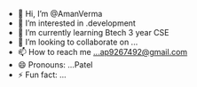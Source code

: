 - 👋 Hi, I’m @AmanVerma
- 👀 I’m interested in .development
- 🌱 I’m currently learning Btech 3 year CSE
- 💞️ I’m looking to collaborate on ...
- 📫 How to reach me ...ap9267492@gmail.com
- 😄 Pronouns: ...Patel
- ⚡ Fun fact: ...

<!---
Vermaaman84/Vermaaman84 is a ✨ special ✨ repository because its `README.md` (this file) appears on your GitHub profile.
You can click the Preview link to take a look at your changes.
--->
